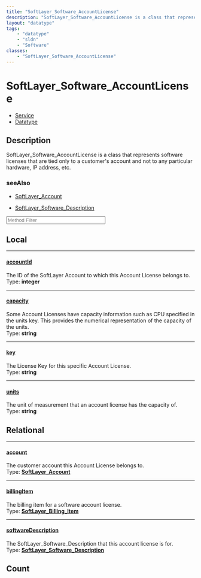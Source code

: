 ```yaml
---
title: "SoftLayer_Software_AccountLicense"
description: "SoftLayer_Software_AccountLicense is a class that represents software licenses that are tied only to a customer's accoun... "
layout: "datatype"
tags:
    - "datatype"
    - "sldn"
    - "Software"
classes:
    - "SoftLayer_Software_AccountLicense"
---
```


# SoftLayer_Software_AccountLicense
<div id='service-datatype'>
    <ul id='sldn-reference-tabs'>
    <li id='service'> <a href='/reference/services/SoftLayer_Software_AccountLicense' >Service</a></li>    <li id='datatype'> <a href='/reference/datatypes/SoftLayer_Software_AccountLicense' >Datatype</a></li>
    </ul>
</div>

## Description 
SoftLayer_Software_AccountLicense is a class that represents software licenses that are tied only to a customer's account and not to any particular hardware, IP address, etc. 



### seeAlso

* [SoftLayer_Account](/reference/services/SoftLayer_Account )


* [SoftLayer_Software_Description](/reference/services/SoftLayer_Software_Description )




<!-- Service Filer BEGIN -->
<div class="view-filters">
        <div class="clearfix">
            <div class="search-input-box">
                <input placeholder="Method Filter" onkeyup="titleSearch(inputId='prop-input', divId='properties', elementClass='prop-row')" 
                    type="text" id="prop-input" value="" size="30" maxlength="128" class="form-text">
            </div>
        </div>
</div>
<!-- Service Filer END -->

<div id="properties" class="content">
<div id="localProperties" class="prop-content" >

## Local
-----
[accountId]: #accountid
#### [accountId]
The ID of the SoftLayer Account to which this Account License belongs to.  
<span class="type-label">Type: </span>**integer**

-----
[capacity]: #capacity
#### [capacity]
Some Account Licenses have capacity information such as CPU specified in the units key. This provides the numerical representation of the capacity of the units.   
<span class="type-label">Type: </span>**string**

-----
[key]: #key
#### [key]
The License Key for this specific Account License.  
<span class="type-label">Type: </span>**string**

-----
[units]: #units
#### [units]
The unit of measurement that an account license has the capacity of.  
<span class="type-label">Type: </span>**string**

</div>
<!-- LOCAL PROPERTY END -->

<div id="relationalProperties"  class="prop-content" >

## Relational
-----
[account]: #account
#### [account]
The customer account this Account License belongs to.  
<span class="type-label">Type: </span>**<a href='/reference/datatypes/SoftLayer_Account'>SoftLayer_Account </a>**

-----
[billingItem]: #billingitem
#### [billingItem]
The billing item for a software account license.  
<span class="type-label">Type: </span>**<a href='/reference/datatypes/SoftLayer_Billing_Item'>SoftLayer_Billing_Item </a>**

-----
[softwareDescription]: #softwaredescription
#### [softwareDescription]
The SoftLayer_Software_Description that this account license is for.  
<span class="type-label">Type: </span>**<a href='/reference/datatypes/SoftLayer_Software_Description'>SoftLayer_Software_Description </a>**


## Count
</div>


